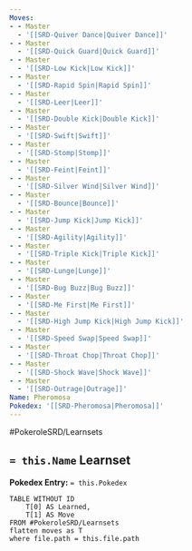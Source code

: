 ```yaml
---
Moves:
- - Master
  - '[[SRD-Quiver Dance|Quiver Dance]]'
- - Master
  - '[[SRD-Quick Guard|Quick Guard]]'
- - Master
  - '[[SRD-Low Kick|Low Kick]]'
- - Master
  - '[[SRD-Rapid Spin|Rapid Spin]]'
- - Master
  - '[[SRD-Leer|Leer]]'
- - Master
  - '[[SRD-Double Kick|Double Kick]]'
- - Master
  - '[[SRD-Swift|Swift]]'
- - Master
  - '[[SRD-Stomp|Stomp]]'
- - Master
  - '[[SRD-Feint|Feint]]'
- - Master
  - '[[SRD-Silver Wind|Silver Wind]]'
- - Master
  - '[[SRD-Bounce|Bounce]]'
- - Master
  - '[[SRD-Jump Kick|Jump Kick]]'
- - Master
  - '[[SRD-Agility|Agility]]'
- - Master
  - '[[SRD-Triple Kick|Triple Kick]]'
- - Master
  - '[[SRD-Lunge|Lunge]]'
- - Master
  - '[[SRD-Bug Buzz|Bug Buzz]]'
- - Master
  - '[[SRD-Me First|Me First]]'
- - Master
  - '[[SRD-High Jump Kick|High Jump Kick]]'
- - Master
  - '[[SRD-Speed Swap|Speed Swap]]'
- - Master
  - '[[SRD-Throat Chop|Throat Chop]]'
- - Master
  - '[[SRD-Shock Wave|Shock Wave]]'
- - Master
  - '[[SRD-Outrage|Outrage]]'
Name: Pheromosa
Pokedex: '[[SRD-Pheromosa|Pheromosa]]'
---
```


#PokeroleSRD/Learnsets

## `= this.Name` Learnset

**Pokedex Entry:** `= this.Pokedex`

```dataview
TABLE WITHOUT ID
    T[0] AS Learned,
    T[1] AS Move
FROM #PokeroleSRD/Learnsets
flatten moves as T
where file.path = this.file.path
```
